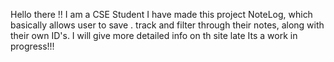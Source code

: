 Hello there !!
I am a CSE Student
I have made this project NoteLog, which basically allows user to save . track and filter through their notes, along with their own ID's.
I will give more detailed info on th site late
Its a work in progress!!!
